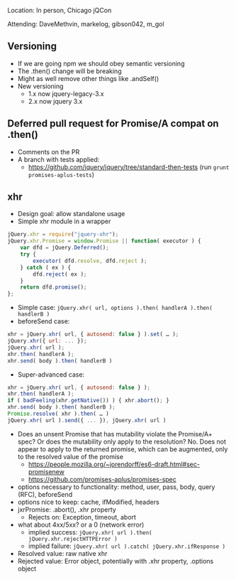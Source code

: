Location: In person, Chicago jQCon

Attending: DaveMethvin, markelog, gibson042, m_gol


## Versioning
* If we are going npm we should obey semantic versioning
* The .then() change will be breaking
* Might as well remove other things like .andSelf()
* New versioning
  - 1.x now jquery-legacy-3.x
  - 2.x now jquery 3.x

## Deferred pull request for Promise/A compat on .then()
* Comments on the PR
* A branch with tests applied: 
  - https://github.com/jquery/jquery/tree/standard-then-tests (run `grunt promises-aplus-tests`)

## xhr
* Design goal: allow standalone usage
* Simple xhr module in a wrapper
```js
jQuery.xhr = require("jquery-xhr");
jQuery.xhr.Promise = window.Promise || function( executor ) {
	var dfd = jQuery.Deferred();
	try {
		executor( dfd.resolve, dfd.reject );
	} catch ( ex ) {
		dfd.reject( ex );
	}
	return dfd.promise();
};
```

* Simple case: `jQuery.xhr( url, options ).then( handlerA ).then( handlerB )`
* beforeSend case:

```js
xhr = jQuery.xhr( url, { autosend: false } ).set( … );
jQuery.xhr({ url: ... });
jQuery.xhr( url );
xhr.then( handlerA );
xhr.send( body ).then( handlerB )
```
* Super-advanced case:
```js
xhr = jQuery.xhr( url, { autosend: false } );
xhr.then( handlerA );
if ( badFeeling(xhr.getNative()) ) { xhr.abort(); }
xhr.send( body ).then( handlerB );
Promise.resolve( xhr ).then( … )
jQuery.xhr( url ).send({ ... }), jQuery.xhr( url )
```
* Does an unsent Promise that has mutability violate the Promise/A+ spec? Or does the mutability only apply to the resolution? No. Does not appear to apply to the returned promise, which can be augmented, only to the resolved value of the promise
  - https://people.mozilla.org/~jorendorff/es6-draft.html#sec-promisenew
  - https://github.com/promises-aplus/promises-spec
* options necessary to functionality: method, user, pass, body, query (RFC), beforeSend
* options nice to keep: cache, ifModified, headers
* jxrPromise: .abort(), .xhr property
  - Rejects on: Exception, timeout, abort
* what about 4xx/5xx? or a 0 (network error)
  - implied success: `jQuery.xhr( url ).then( jQuery.xhr.rejectHTTPError )`
  - implied failure: `jQuery.xhr( url ).catch( jQuery.xhr.ifResponse )`
* Resolved value: raw native xhr
* Rejected value: Error object, potentially with .xhr property, .options object
